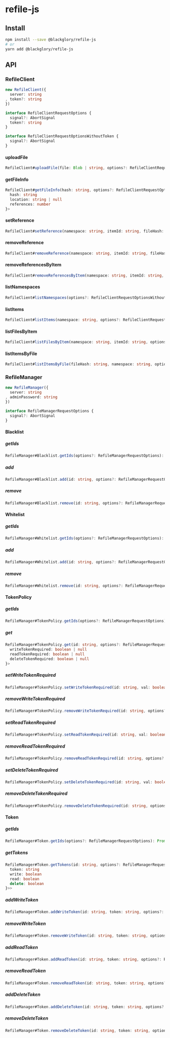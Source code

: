 # refile-js

## Install

```sh
npm install --save @blackglory/refile-js
# or
yarn add @blackglory/refile-js
```

## API

### RefileClient

```ts
new RefileClient({
  server: string
, token?: string
})
```

```ts
interface RefileClientRequestOptions {
  signal?: AbortSignal
  token?: string
}

interface RefileClientRequestOptionsWithoutToken {
  signal?: AbortSignal
}
```

#### uploadFile

```ts
RefileClient#uploadFile(file: Blob | string, options?: RefileClientRequestOptionsWithoutToken): Promise<void>
```

#### getFileInfo

```ts
RefileClient#getFileInfo(hash: string, options?: RefileClientRequestOptions): Promise<{
  hash: string
  location: string | null
  references: number
}>
```

#### setReference

```ts
RefileClient#setReference(namespace: string, itemId: string, fileHash: string, options?: RefileClientRequestOptions): Promise<void>
```

#### removeReference

```ts
RefileClient#removeReference(namespace: string, itemId: string, fileHash: string, options?: RefileClientRequestOptions): Promise<void>
```

#### removeReferencesByItem

```ts
RefileClient#removeReferencesByItem(namespace: string, itemId: string, options?: RefileClientRequestOptions): Promise<void>
```

#### listNamespaces

```ts
RefileClient#listNamespaces(options?: RefileClientRequestOptionsWithoutToken): Promise<string[]>
```

#### listItems

```ts
RefileClient#listItems(namespace: string, options?: RefileClientRequestOptions): Promise<string[]>
```

#### listFilesByItem

```ts
RefileClient#listFilesByItem(namespace: string, itemId: string, options?: RefileClientRequestOptions): Promise<string[]>
```

#### listItemsByFile

```ts
RefileClient#listItemsByFile(fileHash: string, namespace: string, options?: RefileClientRequestOptions): Promise<string[]>
```

### RefileManager

```ts
new RefileManager({
  server: string
, adminPassword: string
})
```

```ts
interface RefileManagerRequestOptions {
  signal?: AbortSignal
}
```

#### Blacklist

##### getIds

```ts
RefileManager#Blacklist.getIds(options?: RefileManagerRequestOptions): Promise<string[]>
```

##### add

```ts
RefileManager#Blacklist.add(id: string, options?: RefileManagerRequestOptions): Promise<void>
```

##### remove

```ts
RefileManager#Blacklist.remove(id: string, options?: RefileManagerRequestOptions): Promise<void>
```

#### Whitelist

##### getIds

```ts
RefileManager#Whitelist.getIds(options?: RefileManagerRequestOptions): Promise<string[]>
```

##### add

```ts
RefileManager#Whitelist.add(id: string, options?: RefileManagerRequestOptions): Promise<void>
```

##### remove

```ts
RefileManager#Whitelist.remove(id: string, options?: RefileManagerRequestOptions): Promise<void>
```

#### TokenPolicy

##### getIds

```ts
RefileManager#TokenPolicy.getIds(options?: RefileManagerRequestOptions): Promise<string[]>
```

##### get

```ts
RefileManager#TokenPolicy.get(id: string, options?: RefileManagerRequestOptions): Promise<{
  writeTokenRequired: boolean | null
  readTokenRequired: boolean | null
  deleteTokenRequired: boolean | null
}>
```

##### setWriteTokenRequired

```ts
RefileManager#TokenPolicy.setWriteTokenRequired(id: string, val: boolean, options?: RefileManagerRequestOptions): Promise<void>
```

##### removeWriteTokenRequired

```ts
RefileManager#TokenPolicy.removeWriteTokenRequired(id: string, options?: RefileManagerRequestOptions): Promise<void>
```

##### setReadTokenRequired


```ts
RefileManager#TokenPolicy.setReadTokenRequired(id: string, val: boolean, options?: RefileManagerRequestOptions): Promise<void>
```

##### removeReadTokenRequired

```ts
RefileManager#TokenPolicy.removeReadTokenRequired(id: string, options?: RefileManagerRequestOptions): Promise<void>
```

##### setDeleteTokenRequired

```ts
RefileManager#TokenPolicy.setDeleteTokenRequired(id: string, val: boolean, options?: RefileManagerRequestOptions): Promise<void>
```

##### removeDeleteTokenRequired

```ts
RefileManager#TokenPolicy.removeDeleteTokenRequired(id: string, options?: RefileManagerRequestOptions): Promise<void>
```

#### Token

##### getIds

```ts
RefileManager#Token.getIds(options?: RefileManagerRequestOptions): Promise<string[]>
```

##### getTokens

```ts
RefileManager#Token.getTokens(id: string, options?: RefileManagerRequestOptions): Promise<Array<{
  token: string
  write: boolean
  read: boolean
  delete: boolean
}>>
```

##### addWriteToken

```ts
RefileManager#Token.addWriteToken(id: string, token: string, options?: RefileManagerRequestOptions): Promise<void>
```

##### removeWriteToken

```ts
RefileManager#Token.removeWriteToken(id: string, token: string, options?: RefileManagerRequestOptions): Promise<void>
```

##### addReadToken

```ts
RefileManager#Token.addReadToken(id: string, token: string, options?: RefileManagerRequestOptions): Promise<void>
```

##### removeReadToken

```ts
RefileManager#Token.removeReadToken(id: string, token: string, options?: RefileManagerRequestOptions): Promise<void>
```

##### addDeleteToken

```ts
RefileManager#Token.addDeleteToken(id: string, token: string, options?: RefileManagerRequestOptions): Promise<void>
```

##### removeDeleteToken

```ts
RefileManager#Token.removeDeleteToken(id: string, token: string, options?: RefileManagerRequestOptions): Promise<void>
```
